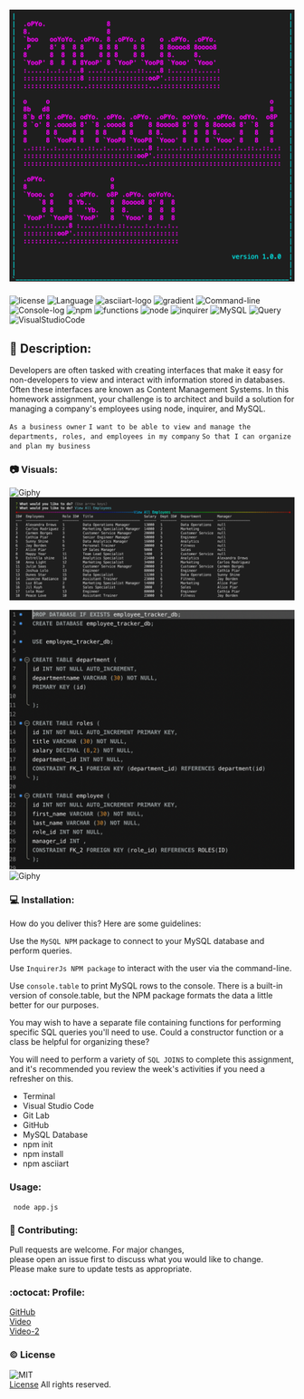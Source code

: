  # <img src = "Employee.png" widht="300">


![license](https://img.shields.io/badge/license-MIT-blue.svg)
![Language](https://img.shields.io/badge/Languages-HTML,CSS,Jquery,Nodes-cyan.svg)
![asciiart-logo](https://img.shields.io/badge/asciiart-logo-violet.svg)
![gradient](https://img.shields.io/badge/gradient-magenta.svg)
![Command-line](https://img.shields.io/badge/Command-line-blueviolet.svg)
![Console-log](https://img.shields.io/badge/Console-log-turquoise.svg)
![npm](https://img.shields.io/badge/npm-red.svg)
![functions](https://img.shields.io/badge/functions-install-grey.svg)
![node](https://img.shields.io/badge/node-green.svg)
![inquirer](https://img.shields.io/badge/inquirer-yellow.svg)
![MySQL](https://img.shields.io/badge/MySQL-orange.svg)
![Query](https://img.shields.io/badge/Query-darkblue.svg)
![VisualStudioCode](https://img.shields.io/badge/VSC-darkblue.svg)

 




## :memo: Description:

Developers are often tasked with creating interfaces that make it easy for non-developers to view and interact with information stored in databases. Often these interfaces are known as Content Management Systems. In this homework assignment, your challenge is to architect and build a solution for managing a company's employees using node, inquirer, and MySQL.

`As a business owner`
`I want to be able to view and manage the departments, roles, and employees in my company`
`So that I can organize and plan my business`



### :camera: Visuals:
![Giphy](./Assets/code.gif)<br>
![Images](./Assets/viewAllemploy_t.png)<br>

![Images](./Assets/mysql.png)<br>
![Giphy](./Assets/employee_tracker.gif)





### :computer: Installation:

How do you deliver this? Here are some guidelines:

Use the ```MySQL NPM``` package to connect to your MySQL database and perform queries.

Use ```InquirerJs NPM package``` to interact with the user via the command-line.

Use ```console.table``` to print MySQL rows to the console. There is a built-in version of console.table, but the NPM package formats the data a little better for our purposes.

You may wish to have a separate file containing functions for performing specific SQL queries you'll need to use. Could a constructor function or a class be helpful for organizing these?

You will need to perform a variety of ```SQL JOINS``` to complete this assignment, and it's recommended you review the week's activities if you need a refresher on this.

- Terminal
- Visual Studio Code
- Git Lab
- GitHub
- MySQL Database
- npm init
- npm install
- npm asciiart

###  Usage:

``` node app.js```


### :wave: Contributing:

Pull requests are welcome. For major changes,<br>
please open an issue first to discuss what you would like to change.<br>
Please make sure to update tests as appropriate.


### :octocat: Profile:

[GitHub](https://github.com/adpir/Employee-Management-System)<br>
[Video](https://drive.google.com/file/d/1bVuzuA9LNYAws0Gb1KUapnc8roPo2n1R/view?usp=sharing)<br>
[Video-2](https://drive.google.com/file/d/1wWXsfO_E63Jm0iZVOWmXN1uC-pdnz6gz/view?usp=sharing)






### :copyright: License

![MIT](./Assets/License.png)<br>
[License](https://github.com/adpir/Employee-Management-System/blob/main/LICENSE) All rights reserved.
